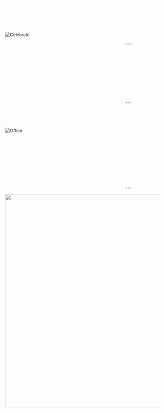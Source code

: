 # <span style="color: white">🐻 Ｆｉｖｅ    Ｎｉｇｈｔｓ    ａｔ    Ｆｒｅｄｄｙ＇ｓ 🍕 </span>
![Celebrate](https://i.pinimg.com/564x/a9/73/8e/a9738e09db5e660a52bb90cba7caa55f.jpg)

                                                           ☆☆☆

 <span style="color: white"> 𝚆𝚎𝚕𝚌𝚘𝚖𝚎 𝚝𝚘 𝚢𝚘𝚞𝚛 𝚗𝚎𝚠 𝚜𝚞𝚖𝚖𝚎𝚛 𝚓𝚘𝚋 𝚊𝚝 𝙵𝚛𝚎𝚍𝚍𝚢 𝙵𝚊𝚣𝚋𝚎𝚊𝚛'𝚜 𝙿𝚒𝚣𝚣𝚊, 𝚠𝚑𝚎𝚛𝚎 𝚔𝚒𝚍𝚜 𝚊𝚗𝚍 𝚙𝚊𝚛𝚎𝚗𝚝𝚜 𝚊𝚕𝚒𝚔𝚎 𝚌𝚘𝚖𝚎 𝚏𝚘𝚛 𝚏𝚞𝚗 𝚊𝚗𝚍 𝚏𝚘𝚘𝚍 𝚏𝚘𝚛 𝚖𝚒𝚕𝚎𝚜! 𝚃𝚑𝚎 𝚖𝚊𝚒𝚗 𝚍𝚛𝚊𝚠, 𝚘𝚏 𝚌𝚘𝚞𝚛𝚜𝚎, 𝚒𝚜 𝙵𝚛𝚎𝚍𝚍𝚢 𝙵𝚊𝚣𝚋𝚎𝚊𝚛 𝚊𝚗𝚍 𝚑𝚒𝚜 𝚝𝚠𝚘 𝚙𝚊𝚕𝚜. 𝚃𝚑𝚎𝚢 𝚊𝚛𝚎 𝚊𝚗𝚒𝚖𝚊𝚝𝚛𝚘𝚗𝚒𝚌 𝚛𝚘𝚋𝚘𝚝𝚜 𝚝𝚑𝚊𝚝 𝚑𝚊𝚟𝚎 𝚋𝚎𝚎𝚗 𝚙𝚛𝚘𝚐𝚛𝚊𝚖𝚖𝚎𝚍 𝚝𝚘 𝚙𝚕𝚎𝚊𝚜𝚎 𝚝𝚑𝚎 𝚖𝚊𝚜𝚜𝚎𝚜! 𝙷𝚘𝚠𝚎𝚟𝚎𝚛, 𝚝𝚑𝚎 𝚛𝚘𝚋𝚘𝚝𝚜' 𝚋𝚎𝚑𝚊𝚟𝚒𝚘𝚛 𝚑𝚊𝚜 𝚋𝚎𝚌𝚘𝚖𝚎 𝚜𝚘𝚖𝚎𝚠𝚑𝚊𝚝 𝚞𝚗𝚙𝚛𝚎𝚍𝚒𝚌𝚝𝚊𝚋𝚕𝚎 𝚊𝚝 𝚗𝚒𝚐𝚑𝚝 𝚊𝚗𝚍 𝚑𝚒𝚛𝚒𝚗𝚐 𝚢𝚘𝚞 𝚊𝚜 𝚊 𝚜𝚎𝚌𝚞𝚛𝚒𝚝𝚢 𝚐𝚞𝚊𝚛𝚍 𝚠𝚊𝚜 𝚏𝚊𝚛 𝚕𝚎𝚜𝚜 𝚎𝚡𝚙𝚎𝚗𝚜𝚒𝚟𝚎 𝚝𝚑𝚊𝚗 𝚏𝚒𝚗𝚍𝚒𝚗𝚐 𝚊 𝚛𝚎𝚙𝚊𝚒𝚛𝚖𝚊𝚗🛠. </span>

                                                           ✧✧✧


## <span style="color: white"> 💡Ｇｕｉｄｅ    ｏｎ    ｈｏｗ    ｔｏ    ｐｌａｙ    ＦＮａＦ💡 </span>

![Office](https://i.imgur.com/7QeAWe6.jpeg)

 <span style="color: white">𝚈𝚘𝚞 𝚖𝚞𝚜𝚝 𝚔𝚎𝚎𝚙 𝚊 𝚌𝚕𝚘𝚜𝚎 𝚎𝚢𝚎 𝚘𝚗 𝚝𝚑𝚎 𝚜𝚎𝚌𝚞𝚛𝚒𝚝𝚢 𝚌𝚊𝚖𝚎𝚛𝚊𝚜 𝚒𝚗 𝚢𝚘𝚞𝚛 𝚜𝚖𝚊𝚕𝚕 𝚘𝚏𝚏𝚒𝚌𝚎. 𝚈𝚘𝚞 𝚊𝚛𝚎 𝚘𝚗𝚕𝚢 𝚙𝚎𝚛𝚖𝚒𝚝𝚝𝚎𝚍 𝚝𝚘 𝚞𝚜𝚎 𝚊 𝚌𝚎𝚛𝚝𝚊𝚒𝚗 𝚊𝚖𝚘𝚞𝚗𝚝 𝚘𝚏 𝚎𝚕𝚎𝚌𝚝𝚛𝚒𝚌𝚒𝚝𝚢 𝚙𝚎𝚛 𝚗𝚒𝚐𝚑𝚝 (𝚌𝚘𝚛𝚙𝚘𝚛𝚊𝚝𝚎 𝚋𝚞𝚍𝚐𝚎𝚝 𝚌𝚞𝚝𝚜, 𝚢𝚘𝚞 𝚔𝚗𝚘𝚠). 𝚃𝚑𝚊𝚝 𝚖𝚎𝚊𝚗𝚜 𝚗𝚘 𝚖𝚘𝚛𝚎 𝚜𝚎𝚌𝚞𝚛𝚒𝚝𝚢 𝚍𝚘𝚘𝚛𝚜 𝚘𝚛 𝚕𝚒𝚐𝚑𝚝𝚜 𝚠𝚑𝚎𝚗 𝚝𝚑𝚎 𝚙𝚘𝚠𝚎𝚛 𝚐𝚘𝚎𝚜 𝚘𝚞𝚝 𝚏𝚘𝚛 𝚝𝚑𝚎 𝚗𝚒𝚐𝚑𝚝! 𝙸𝚏 𝚜𝚘𝚖𝚎𝚝𝚑𝚒𝚗𝚐 𝚒𝚜𝚗'𝚝 𝚛𝚒𝚐𝚑𝚝, 𝚜𝚞𝚌𝚑 𝚊𝚜 𝙵𝚛𝚎𝚍𝚍𝚢𝚋𝚎𝚊𝚛 𝚘𝚛 𝚑𝚒𝚜 𝚏𝚛𝚒𝚎𝚗𝚍𝚜 𝚗𝚘𝚝 𝚋𝚎𝚒𝚗𝚐 𝚒𝚗 𝚝𝚑𝚎𝚒𝚛 𝚙𝚛𝚘𝚙𝚎𝚛 𝚙𝚕𝚊𝚌𝚎𝚜, 𝚢𝚘𝚞 𝚖𝚞𝚜𝚝 𝚕𝚘𝚌𝚊𝚝𝚎 𝚝𝚑𝚎𝚖 𝚘𝚗 𝚝𝚑𝚎 𝚖𝚘𝚗𝚒𝚝𝚘𝚛𝚜 𝚊𝚗𝚍 𝚍𝚎𝚏𝚎𝚗𝚍 𝚢𝚘𝚞𝚛𝚜𝚎𝚕𝚏 𝚒𝚏 𝚗𝚎𝚌𝚎𝚜𝚜𝚊𝚛𝚢! </span>

                                                           ☆☆☆
                                                           
                                                           
<img src="https://i.pinimg.com/originals/c8/c4/72/c8c4721ddfd105c7b33effea14fe9d03.jpg" width="700">
